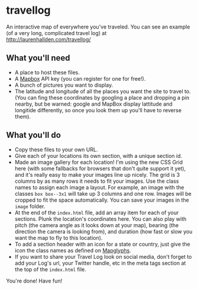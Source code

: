 # travellog
An interactive map of everywhere you've traveled. You can see an example (of a very long, complicated travel log) at http://laurenhallden.com/travellog/

## What you'll need

- A place to host these files.
- A [Mapbox](https://www.mapbox.com/) API key (you can register for one for free!).
- A bunch of pictures you want to display.
- The latitude and longitude of all the places you want the site to travel to. (You can fing these coordinates by googling a place and dropping a pin nearby, but be warned: google and MapBox display lattitude and longitide differently, so once you look them up you'll have to reverse them).

## What you'll do
- Copy these files to your own URL.
- Give each of your locations its own section, with a unique section id.
- Made an image gallery for each location! I'm using the new CSS Grid here (with some fallbacks for browsers that don't quite support it yet), and it's really easy to make your images line up nicely. The grid is 3 columns by as many rows it needs to fit your images. Use the class names to assign each image a layout. For example, an image with the classes `box box--3x1` will take up 3 columns and one row. Images will be cropped to fit the space automatically. You can save your images in the `image` folder.
- At the end of the `index.html` file, add an array item for each of your sections. Plunk the location's coordinates here. You can also play with pitch (the camera angle as it looks down at your map), bearing (the direction the camera is looking from), and duration (how fast or slow you want the map to fly to this location).
- To add a section header with an icon for a state or country, just give the icon the class names as defined on [Mapglyphs](http://mapglyphs.com/cheatsheet).
- If you want to share your Travel Log look on social media, don't forget to add your Log's url, your Twitter handle, etc in the meta tags section at the top of the `index.html` file.

You're done! Have fun!
